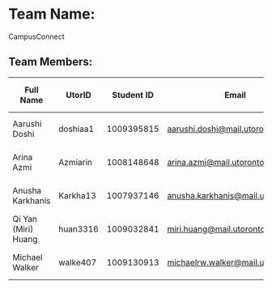 # Team Name:
CampusConnect

## Team Members:

| **Full Name**          | **UtorID** | **Student ID** | **Email**                         | **Best way to Connect** | **Slack Username** | **Phone Number** |
|------------------------|------------|----------------|-----------------------------------|-------------------------|--------------------|------------------|
| Aarushi Doshi          | doshiaa1   | 1009395815     | aarushi.doshi@mail.utoronto.ca    | Discord, phone, text    | Aarushi Doshi      | (Add Phone Number) |
| Arina Azmi             | Azmiarin   | 1008148648     | arina.azmi@mail.utoronto.ca       | Discord, phone          | Arina Azmi         | (Add Phone Number) |
| Anusha Karkhanis       | Karkha13   | 1007937146     | anusha.karkhanis@mail.utoronto.ca | Discord, phone          | Anusha Karkhanis   | (Add Phone Number) |
| Qi Yan (Miri) Huang    | huan3316   | 1009032841     | miri.huang@mail.utoronto.ca       | Discord, phone          | Miri Huang         | (Add Phone Number) |
| Michael Walker         | walke407   | 1009130913     | michaelrw.walker@mail.utoronto.ca | Discord, phone, Slack   | Michael Walker     | (Add Phone Number) |
